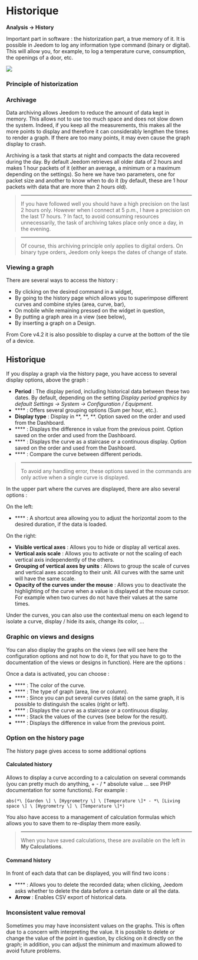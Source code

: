 # Historique
**Analysis → History**

Important part in software : the historization part, a true memory of it. It is possible in Jeedom to log any information type command (binary or digital). This will allow you, for example, to log a temperature curve, consumption, the openings of a door, etc.

![](./images/history.gif)

### Principle of historization

### Archivage

Data archiving allows Jeedom to reduce the amount of data kept in memory. This allows not to use too much space and does not slow down the system. Indeed, if you keep all the measurements, this makes all the more points to display and therefore it can considerably lengthen the times to render a graph. If there are too many points, it may even cause the graph display to crash.

Archiving is a task that starts at night and compacts the data recovered during the day. By default Jeedom retrieves all older data of 2 hours and makes 1 hour packets of it (either an average, a minimum or a maximum depending on the settings). So here we have two parameters, one for packet size and another to know when to do it (by default, these are 1 hour packets with data that are more than 2 hours old).

> ****
>
> If you have followed well you should have a high precision on the last 2 hours only. However when I connect at 5 p.m., I have a precision on the last 17 hours.  ? In fact, to avoid consuming resources unnecessarily, the task of archiving takes place only once a day, in the evening.

> ****
>
> Of course, this archiving principle only applies to digital orders. On binary type orders, Jeedom only keeps the dates of change of state.

### Viewing a graph

There are several ways to access the history :

- By clicking on the desired command in a widget,
- By going to the history page which allows you to superimpose different curves and combine styles (area, curve, bar),
- On mobile while remaining pressed on the widget in question,
- By putting a graph area in a view (see below),
- By inserting a graph on a Design.

From Core v4.2 it is also possible to display a curve at the bottom of the tile of a device.

## Historique

If you display a graph via the history page, you have access to several display options, above the graph :

- **Period** : The display period, including historical data between these two dates. By default, depending on the setting *Display period graphics by default*  *Settings → System → Configuration / Equipment*.
- **** : Offers several grouping options (Sum per hour, etc.).
- **Display type** : Display in **, **,  **. Option saved on the order and used from the Dashboard.
- **** : Displays the difference in value from the previous point. Option saved on the order and used from the Dashboard.
- **** : Displays the curve as a staircase or a continuous display. Option saved on the order and used from the Dashboard.
- **** : Compare the curve between different periods.

> ****
>
> To avoid any handling error, these options saved in the commands are only active when a single curve is displayed.
> 
In the upper part where the curves are displayed, there are also several options :

On the left:

- **** : A shortcut area allowing you to adjust the horizontal zoom to the desired duration, if the data is loaded.

On the right:

- **Visible vertical axes** : Allows you to hide or display all vertical axes.
- **Vertical axis scale** : Allows you to activate or not the scaling of each vertical axis independently of the others.
- **Grouping of vertical axes by units** : Allows to group the scale of curves and vertical axes according to their unit. All curves with the same unit will have the same scale.
- **Opacity of the curves under the mouse** : Allows you to deactivate the highlighting of the curve when a value is displayed at the mouse cursor. For example when two curves do not have their values at the same times.

Under the curves, you can also use the contextual menu on each legend to isolate a curve, display / hide its axis, change its color, ...

### Graphic on views and designs

You can also display the graphs on the views (we will see here the configuration options and not how to do it, for that you have to go to the documentation of the views or designs in function). Here are the options :

Once a data is activated, you can choose :
- **** : The color of the curve.
- **** : The type of graph (area, line or column).
- **** : Since you can put several curves (data) on the same graph, it is possible to distinguish the scales (right or left).
- **** : Displays the curve as a staircase or a continuous display.
- **** : Stack the values of the curves (see below for the result).
- **** : Displays the difference in value from the previous point.

### Option on the history page

The history page gives access to some additional options

#### Calculated history

Allows to display a curve according to a calculation on several commands (you can pretty much do anything, + - / \* absolute value ... see PHP documentation for some functions). For example :

``abs(*\ [Garden \] \ [Hygrometry \] \ [Temperature \]* - *\ [Living space \] \ [Hygrometry \] \ [Temperature \]*)``

You also have access to a management of calculation formulas which allows you to save them to re-display them more easily.

> ****
>
> When you have saved calculations, these are available on the left in **My Calculations**.

#### Command history

In front of each data that can be displayed, you will find two icons :

- **** : Allows you to delete the recorded data; when clicking, Jeedom asks whether to delete the data before a certain date or all the data.
- **Arrow** : Enables CSV export of historical data.

### Inconsistent value removal

Sometimes you may have inconsistent values on the graphs. This is often due to a concern with interpreting the value. It is possible to delete or change the value of the point in question, by clicking on it directly on the graph; in addition, you can adjust the minimum and maximum allowed to avoid future problems.



